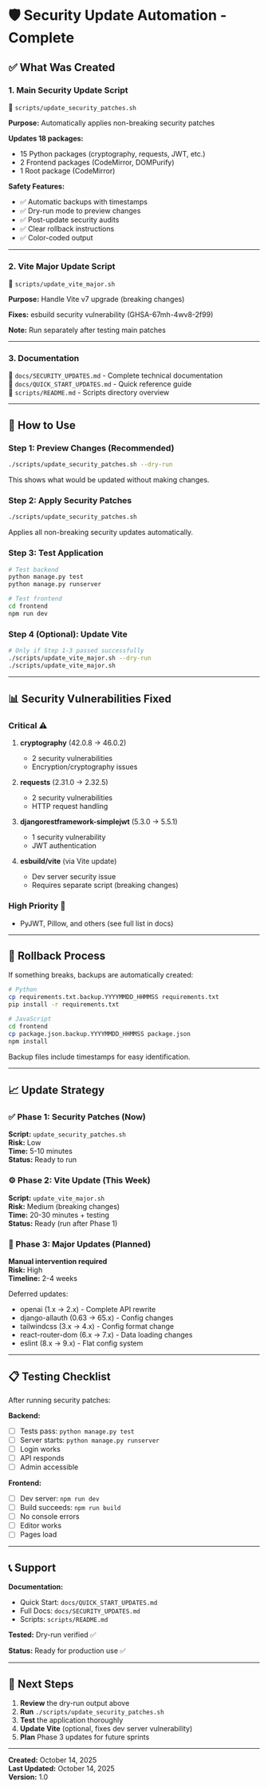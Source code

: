 # 🛡️ Security Update Automation - Complete

## ✅ What Was Created

### 1. **Main Security Update Script**
📄 `scripts/update_security_patches.sh`

**Purpose:** Automatically applies non-breaking security patches

**Updates 18 packages:**
- 15 Python packages (cryptography, requests, JWT, etc.)
- 2 Frontend packages (CodeMirror, DOMPurify)
- 1 Root package (CodeMirror)

**Safety Features:**
- ✅ Automatic backups with timestamps
- ✅ Dry-run mode to preview changes
- ✅ Post-update security audits
- ✅ Clear rollback instructions
- ✅ Color-coded output

---

### 2. **Vite Major Update Script**
📄 `scripts/update_vite_major.sh`

**Purpose:** Handle Vite v7 upgrade (breaking changes)

**Fixes:** esbuild security vulnerability (GHSA-67mh-4wv8-2f99)

**Note:** Run separately after testing main patches

---

### 3. **Documentation**
📄 `docs/SECURITY_UPDATES.md` - Complete technical documentation  
📄 `docs/QUICK_START_UPDATES.md` - Quick reference guide  
📄 `scripts/README.md` - Scripts directory overview

---

## 🚀 How to Use

### Step 1: Preview Changes (Recommended)
```bash
./scripts/update_security_patches.sh --dry-run
```
This shows what would be updated without making changes.

### Step 2: Apply Security Patches
```bash
./scripts/update_security_patches.sh
```
Applies all non-breaking security updates automatically.

### Step 3: Test Application
```bash
# Test backend
python manage.py test
python manage.py runserver

# Test frontend
cd frontend
npm run dev
```

### Step 4 (Optional): Update Vite
```bash
# Only if Step 1-3 passed successfully
./scripts/update_vite_major.sh --dry-run
./scripts/update_vite_major.sh
```

---

## 📊 Security Vulnerabilities Fixed

### Critical ⚠️
1. **cryptography** (42.0.8 → 46.0.2)
   - 2 security vulnerabilities
   - Encryption/cryptography issues

2. **requests** (2.31.0 → 2.32.5)
   - 2 security vulnerabilities
   - HTTP request handling

3. **djangorestframework-simplejwt** (5.3.0 → 5.5.1)
   - 1 security vulnerability
   - JWT authentication

4. **esbuild/vite** (via Vite update)
   - Dev server security issue
   - Requires separate script (breaking changes)

### High Priority 🔸
- PyJWT, Pillow, and others (see full list in docs)

---

## 🔄 Rollback Process

If something breaks, backups are automatically created:

```bash
# Python
cp requirements.txt.backup.YYYYMMDD_HHMMSS requirements.txt
pip install -r requirements.txt

# JavaScript
cd frontend
cp package.json.backup.YYYYMMDD_HHMMSS package.json
npm install
```

Backup files include timestamps for easy identification.

---

## 📈 Update Strategy

### ✅ Phase 1: Security Patches (Now)
**Script:** `update_security_patches.sh`  
**Risk:** Low  
**Time:** 5-10 minutes  
**Status:** Ready to run

### ⚙️ Phase 2: Vite Update (This Week)
**Script:** `update_vite_major.sh`  
**Risk:** Medium (breaking changes)  
**Time:** 20-30 minutes + testing  
**Status:** Ready (run after Phase 1)

### 🔮 Phase 3: Major Updates (Planned)
**Manual intervention required**  
**Risk:** High  
**Timeline:** 2-4 weeks

Deferred updates:
- openai (1.x → 2.x) - Complete API rewrite
- django-allauth (0.63 → 65.x) - Config changes
- tailwindcss (3.x → 4.x) - Config format change
- react-router-dom (6.x → 7.x) - Data loading changes
- eslint (8.x → 9.x) - Flat config system

---

## 📋 Testing Checklist

After running security patches:

**Backend:**
- [ ] Tests pass: `python manage.py test`
- [ ] Server starts: `python manage.py runserver`
- [ ] Login works
- [ ] API responds
- [ ] Admin accessible

**Frontend:**
- [ ] Dev server: `npm run dev`
- [ ] Build succeeds: `npm run build`
- [ ] No console errors
- [ ] Editor works
- [ ] Pages load

---

## 📞 Support

**Documentation:**
- Quick Start: `docs/QUICK_START_UPDATES.md`
- Full Docs: `docs/SECURITY_UPDATES.md`
- Scripts: `scripts/README.md`

**Tested:** Dry-run verified ✅

**Status:** Ready for production use ✅

---

## 🎯 Next Steps

1. **Review** the dry-run output above
2. **Run** `./scripts/update_security_patches.sh`
3. **Test** the application thoroughly
4. **Update Vite** (optional, fixes dev server vulnerability)
5. **Plan** Phase 3 updates for future sprints

---

**Created:** October 14, 2025  
**Last Updated:** October 14, 2025  
**Version:** 1.0
